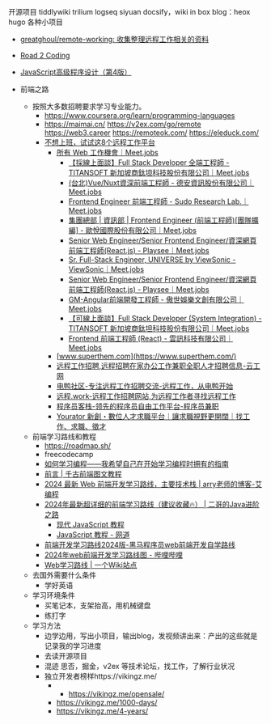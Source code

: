 开源项目 
	tiddlywiki
	trilium
	logseq
	siyuan
	docsify，wiki in box
	blog：heox hugo 
	各种小项目


* [greatghoul/remote-working: 收集整理远程工作相关的资料](https://github.com/greatghoul/remote-working)

- [Road 2 Coding](https://www.r2coding.com/#/README) 
- [JavaScript高级程序设计（第4版）](assets/JavaScript高级程序设计（第4版）.pdf)

- 前端之路
	- 按照大多数招聘要求学习专业能力。
		- https://www.coursera.org/learn/programming-languages
		- https://maimai.cn/
			https://v2ex.com/go/remote
			https://web3.career
			https://remoteok.com/
			https://eleduck.com/
		- [不想上班，试试这8个远程工作平台](https://mp.weixin.qq.com/s/vK6iGVdF23Pss22bB5NzWQ)
			- [所有 Web 工作機會｜Meet.jobs](https://meet.jobs/zh-TW/jobs?page=3&order=update&q=Web&job_functions=%E7%B6%B2%E7%AB%99%E5%B7%A5%E7%A8%8B%E5%B8%AB%2C%E5%89%8D%E7%AB%AF%E5%B7%A5%E7%A8%8B%E5%B8%AB%2CUI%20%2F%20UX%20%E8%A8%AD%E8%A8%88%E5%B8%AB)
				- [【採線上面談】Full Stack Developer 全端工程師 - TITANSOFT 新加坡商鈦坦科技股份有限公司｜Meet.jobs](https://meet.jobs/zh-TW/jobs/39174-%E6%8E%A1%E7%B7%9A%E4%B8%8A%E9%9D%A2%E8%AB%87full-stack-developer-%E5%85%A8%E7%AB%AF%E5%B7%A5%E7%A8%8B%E5%B8%AB)
				- [(台北)Vue/Nuxt資深前端工程師 - 德安資訊股份有限公司｜Meet.jobs](https://meet.jobs/zh-TW/jobs/39862-%E5%8F%B0%E5%8C%97vuenuxt%E8%B3%87%E6%B7%B1%E5%89%8D%E7%AB%AF%E5%B7%A5%E7%A8%8B%E5%B8%AB)
				- [Frontend Engineer 前端工程師 - Sudo Research Lab.｜Meet.jobs](https://meet.jobs/zh-TW/jobs/39248-frontend-engineer-%E5%89%8D%E7%AB%AF%E5%B7%A5%E7%A8%8B%E5%B8%AB)
				- [集團總部 | 資訊部 | Frontend Engineer (前端工程師)[團隊擴編] - 歐悅國際股份有限公司｜Meet.jobs](https://meet.jobs/zh-TW/jobs/39759-%E9%9B%86%E5%9C%98%E7%B8%BD%E9%83%A8-%E8%B3%87%E8%A8%8A%E9%83%A8-frontend-engineer-%E5%89%8D%E7%AB%AF%E5%B7%A5%E7%A8%8B%E5%B8%AB%E5%9C%98%E9%9A%8A%E6%93%B4%E7%B7%A8)
				- [Senior Web Engineer/Senior Frontend Engineer/資深網頁前端工程師(React.js) - Playsee｜Meet.jobs](https://meet.jobs/zh-TW/jobs/41766-senior-web-engineersenior-frontend-engineer%E8%B3%87%E6%B7%B1%E7%B6%B2%E9%A0%81%E5%89%8D%E7%AB%AF%E5%B7%A5%E7%A8%8B%E5%B8%ABreactjs)
				- [Sr. Full-Stack Engineer, UNIVERSE by ViewSonic - ViewSonic｜Meet.jobs](https://meet.jobs/zh-TW/jobs/39707-sr-full-stack-engineer-universe-by-viewsonic)
				- [Senior Web Engineer/Senior Frontend Engineer/資深網頁前端工程師(React.js) - Playsee｜Meet.jobs](https://meet.jobs/zh-TW/jobs/41766-senior-web-engineersenior-frontend-engineer%E8%B3%87%E6%B7%B1%E7%B6%B2%E9%A0%81%E5%89%8D%E7%AB%AF%E5%B7%A5%E7%A8%8B%E5%B8%ABreactjs)
				- [GM-Angular前端開發工程師 - 傲世娛樂文創有限公司｜Meet.jobs](https://meet.jobs/zh-TW/jobs/39744-gm-angular%E5%89%8D%E7%AB%AF%E9%96%8B%E7%99%BC%E5%B7%A5%E7%A8%8B%E5%B8%AB)
				- [【可線上面談】Full Stack Developer (System Integration) - TITANSOFT 新加坡商鈦坦科技股份有限公司｜Meet.jobs](https://meet.jobs/zh-TW/jobs/39173-%E5%8F%AF%E7%B7%9A%E4%B8%8A%E9%9D%A2%E8%AB%87full-stack-developer-system-integration)
				- [Frontend 前端工程師 (React) - 雲訊科技有限公司｜Meet.jobs](https://meet.jobs/zh-TW/jobs/39491-frontend-%E5%89%8D%E7%AB%AF%E5%B7%A5%E7%A8%8B%E5%B8%AB-react)
			- [www.superthem.com](https://www.superthem.com/)
			- [远程工作招聘,远程招聘在家办公工作兼职全职人才招聘信息-云工网](https://www.yungong.com/yuancheng)
			- [电鸭社区-专注远程工作招聘交流-远程工作，从电鸭开始](https://eleduck.com/)
			- [远程.work-远程工作招聘网站,为远程工作者寻找远程工作](https://yuancheng.work/)
			- [程序员客栈-领先的程序员自由工作平台-程序员兼职](https://www.proginn.com/)
			- [Yourator 新創・數位人才求職平台｜讓求職視野更開闊｜找工作、求職、徵才](https://www.yourator.co/)
	- 前端学习路线和教程
		- https://roadmap.sh/
		- freecodecamp
		- [如何学习编程——我希望自己在开始学习编程时拥有的指南](https://www.freecodecamp.org/chinese/news/how-to-learn-programming/)
		- [前言 | 千古前端图文教程](https://web.qianguyihao.com/#%E5%89%8D%E8%A8%80)
		- [2024 最新 Web 前端开发学习路线，主要技术栈 | arry老师的博客-艾编程](https://www.arryblog.com/guide/web-learning-route.html)
		- [2024年最新超详细的前端学习路线（建议收藏🔥） | 二哥的Java进阶之路](https://javabetter.cn/xuexiluxian/qianduan.html)
			- [现代 JavaScript 教程](https://zh.javascript.info/)
			- [JavaScript 教程 - 网道](https://wangdoc.com/javascript/)
		- [前端开发学习路线2024版-黑马程序员web前端开发自学路线](https://yun.itheima.com/subject/webmap/index.html)
		- [2024年web前端开发学习路线图 - 哔哩哔哩](https://www.bilibili.com/read/cv10431130/)
		- [Web学习路线 | 一个Wiki站点](https://wiki.ihui.ink/2019/07/22/web/)
	- 去国外需要什么条件
		- 学好英语
	- 学习环境条件
		- 买笔记本，支架抬高，用机械键盘
		- 练打字
	- 学习方法
		- 边学边用，写出小项目，输出blog，发视频讲出来：产出的这些就是记录我的学习进度
		- 去读开源项目
		- 混迹 思否，掘金，v2ex 等技术论坛，找工作，了解行业状况
		- 独立开发者榜样https://vikingz.me/
			- - https://vikingz.me/opensale/
			- https://vikingz.me/1000-days/
			- https://vikingz.me/4-years/